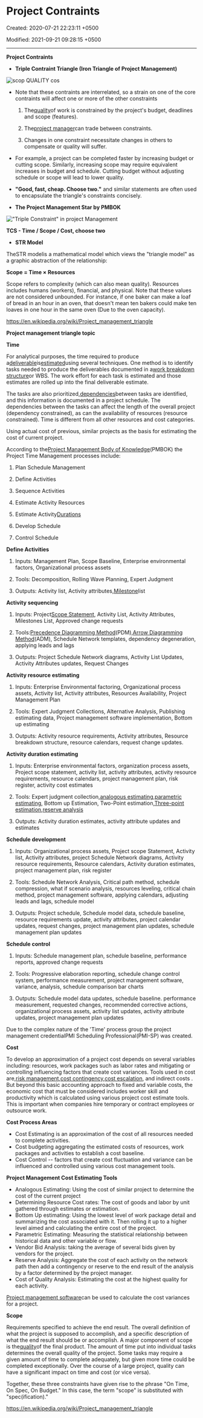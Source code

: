 # Project Contraints

Created: 2020-07-21 22:23:11 +0500

Modified: 2021-09-21 09:28:15 +0500

---

**Project Contraints**
-   **Triple Contraint Triangle (Iron Triangle of Project Management)**



![scop QUALITY cos ](media/Project-Management_Project-Contraints-image1.png)


-   Note that these contraints are interrelated, so a strain on one of the core contraints will affect one or more of the other constraints

    1.  The[quality](https://en.wikipedia.org/wiki/Quality_(business))of work is constrained by the project's budget, deadlines and scope (features).

    2.  The[project manager](https://en.wikipedia.org/wiki/Project_manager)can trade between constraints.

    3.  Changes in one constraint necessitate changes in others to compensate or quality will suffer.


-   For example, a project can be completed faster by increasing budget or cutting scope. Similarly, increasing scope may require equivalent increases in budget and schedule. Cutting budget without adjusting schedule or scope will lead to lower quality.
-   **"Good, fast, cheap. Choose two."** and similar statements are often used to encapsulate the triangle's constraints concisely.


-   **The Project Management Star by PMBOK**

!["Triple Constraint" in project Management ](media/Project-Management_Project-Contraints-image2.jpg)

**TCS - Time / Scope / Cost, choose two**
-   **STR Model**

TheSTR modelis a mathematical model which views the "triangle model" as a graphic abstraction of the relationship:

**Scope = Time × Resources**



Scope refers to complexity (which can also mean quality). Resources includes humans (workers), financial, and physical. Note that these values are not considered unbounded. For instance, if one baker can make a loaf of bread in an hour in an oven, that doesn't mean ten bakers could make ten loaves in one hour in the same oven (Due to the oven capacity).



<https://en.wikipedia.org/wiki/Project_management_triangle>



**Project management triangle topic**

**Time**

For analytical purposes, the time required to produce a[deliverable](https://en.wikipedia.org/wiki/Deliverable)is[estimated](https://en.wikipedia.org/wiki/Estimation_(project_management))using several techniques. One method is to identify tasks needed to produce the deliverables documented in a[work breakdown structure](https://en.wikipedia.org/wiki/Work_breakdown_structure)or WBS. The work effort for each task is estimated and those estimates are rolled up into the final deliverable estimate.



The tasks are also prioritized,[dependencies](https://en.wikipedia.org/wiki/Dependency_(project_management))between tasks are identified, and this information is documented in a project schedule. The dependencies between the tasks can affect the length of the overall project (dependency constrained), as can the availability of resources (resource constrained). Time is different from all other resources and cost categories.



Using actual cost of previous, similar projects as the basis for estimating the cost of current project.



According to the[Project Management Body of Knowledge](https://en.wikipedia.org/wiki/Project_Management_Body_of_Knowledge)(PMBOK) the Project Time Management processes include:

1.  Plan Schedule Management

2.  Define Activities

3.  Sequence Activities

4.  Estimate Activity Resources

5.  Estimate Activity[Durations](https://en.wikipedia.org/wiki/Duration_(project_management))

6.  Develop Schedule

7.  Control Schedule



**Define Activities**

1.  Inputs: Management Plan, Scope Baseline, Enterprise environmental factors, Organizational process assets

2.  Tools: Decomposition, Rolling Wave Planning, Expert Judgment

3.  Outputs: Activity list, Activity attributes,[Milestone](https://en.wikipedia.org/wiki/Milestone_(project_management))list



**Activity sequencing**

1.  Inputs: Project[Scope Statement](https://en.wikipedia.org/wiki/Scope_Statement), Activity List, Activity Attributes, Milestones List, Approved change requests

2.  Tools:[Precedence Diagramming Method](https://en.wikipedia.org/wiki/Precedence_Diagramming_Method)(PDM),[Arrow Diagramming Method](https://en.wikipedia.org/wiki/Arrow_Diagramming_Method)(ADM), Schedule Network templates, dependency degeneration, applying leads and lags

3.  Outputs: Project Schedule Network diagrams, Activity List Updates, Activity Attributes updates, Request Changes



**Activity resource estimating**

1.  Inputs: Enterprise Environmental factoring, Organizational process assets, Activity list, Activity attributes, Resources Availability, Project Management Plan

2.  Tools: Expert Judgment Collections, Alternative Analysis, Publishing estimating data, Project management software implementation, Bottom up estimating

3.  Outputs: Activity resource requirements, Activity attributes, Resource breakdown structure, resource calendars, request change updates.



**Activity duration estimating**

1.  Inputs: Enterprise environmental factors, organization process assets, Project scope statement, activity list, activity attributes, activity resource requirements, resource calendars, project management plan, risk register, activity cost estimates

2.  Tools: Expert judgment collection,[analogous estimating](https://en.wikipedia.org/w/index.php?title=Analogous_estimating&action=edit&redlink=1),[parametric estimating](https://en.wikipedia.org/wiki/Parametric_estimating), Bottom up Estimation, Two-Point estimation,[Three-point estimation](https://en.wikipedia.org/wiki/Three-point_estimation),[reserve analysis](https://en.wikipedia.org/w/index.php?title=Reserve_analysis&action=edit&redlink=1)

3.  Outputs: Activity duration estimates, activity attribute updates and estimates



**Schedule development**

1.  Inputs: Organizational process assets, Project scope Statement, Activity list, Activity attributes, project Schedule Network diagrams, Activity resource requirements, Resource calendars, Activity duration estimates, project management plan, risk register

2.  Tools: Schedule Network Analysis, Critical path method, schedule compression, what if scenario analysis, resources leveling, critical chain method, project management software, applying calendars, adjusting leads and lags, schedule model

3.  Outputs: Project schedule, Schedule model data, schedule baseline, resource requirements update, activity attributes, project calendar updates, request changes, project management plan updates, schedule management plan updates



**Schedule control**

1.  Inputs: Schedule management plan, schedule baseline, performance reports, approved change requests

2.  Tools: Progressive elaboration reporting, schedule change control system, performance measurement, project management software, variance, analysis, schedule comparison bar charts

3.  Outputs: Schedule model data updates, schedule baseline. performance measurement, requested changes, recommended corrective actions, organizational process assets, activity list updates, activity attribute updates, project management plan updates



Due to the complex nature of the 'Time' process group the project management credentialPMI Scheduling Professional(PMI-SP) was created.



**Cost**

To develop an approximation of a project cost depends on several variables including: resources, work packages such as labor rates and mitigating or controlling influencing factors that create cost variances. Tools used in cost are,[risk management](https://en.wikipedia.org/wiki/Risk_management),[cost contingency](https://en.wikipedia.org/wiki/Cost_contingency),[cost escalation](https://en.wikipedia.org/wiki/Cost_escalation), and indirect costs . But beyond this basic accounting approach to fixed and variable costs, the economic cost that must be considered includes worker skill and productivity which is calculated using various project cost estimate tools. This is important when companies hire temporary or contract employees or outsource work.



**Cost Process Areas**
-   Cost Estimating is an approximation of the cost of all resources needed to complete activities.
-   Cost budgeting aggregating the estimated costs of resources, work packages and activities to establish a cost baseline.
-   Cost Control -- factors that create cost fluctuation and variance can be influenced and controlled using various cost management tools.



**Project Management Cost Estimating Tools**
-   Analogous Estimating: Using the cost of similar project to determine the cost of the current project
-   Determining Resource Cost rates: The cost of goods and labor by unit gathered through estimates or estimation.
-   Bottom Up estimating: Using the lowest level of work package detail and summarizing the cost associated with it. Then rolling it up to a higher level aimed and calculating the entire cost of the project.
-   Parametric Estimating: Measuring the statistical relationship between historical data and other variable or flow.
-   Vendor Bid Analysis: taking the average of several bids given by vendors for the project.
-   Reserve Analysis: Aggregate the cost of each activity on the network path then add a contingency or reserve to the end result of the analysis by a factor determined by the project manager.
-   Cost of Quality Analysis: Estimating the cost at the highest quality for each activity.



[Project management software](https://en.wikipedia.org/wiki/Project_management_software)can be used to calculate the cost variances for a project.



**Scope**

Requirements specified to achieve the end result. The overall definition of what the project is supposed to accomplish, and a specific description of what the end result should be or accomplish. A major component of scope is the[quality](https://en.wikipedia.org/wiki/Quality_(business))of the final product. The amount of time put into individual tasks determines the overall quality of the project. Some tasks may require a given amount of time to complete adequately, but given more time could be completed exceptionally. Over the course of a large project, quality can have a significant impact on time and cost (or vice versa).



Together, these three constraints have given rise to the phrase "On Time, On Spec, On Budget." In this case, the term "scope" is substituted with "spec(ification)."



<https://en.wikipedia.org/wiki/Project_management_triangle>


